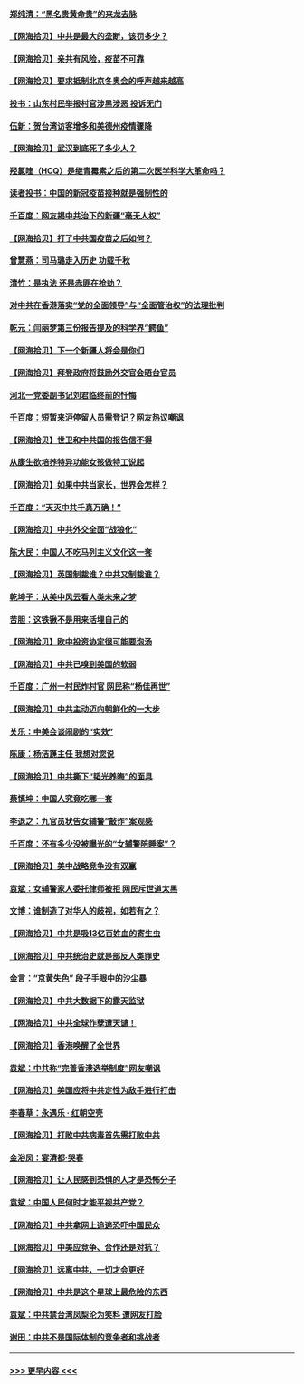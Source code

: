 #### [郑纯清：“黑名贵黄命贵”的来龙去脉](../pages/nsc993/n12875589.md?t=04131152) 
#### [【网海拾贝】中共是最大的垄断，该罚多少？](../pages/nsc993/n12874006.md?t=04131152) 
#### [【网海拾贝】亲共有风险，疫苗不可靠](../pages/nsc993/n12872224.md?t=04131152) 
#### [【网海拾贝】要求抵制北京冬奥会的呼声越来越高](../pages/nsc993/n12868962.md?t=04131152) 
#### [投书：山东村民举报村官涉黑涉恶 投诉无门](../pages/nsc993/n12869726.md?t=04131152) 
#### [伍新：贺台湾访客增多和美德州疫情骤降](../pages/nsc993/n12865651.md?t=04131152) 
#### [【网海拾贝】武汉到底死了多少人？](../pages/nsc993/n12863707.md?t=04131152) 
#### [羟氯喹（HCQ）是继青霉素之后的第二次医学科学大革命吗？](../pages/nsc993/n12638564.md?t=04131152) 
#### [读者投书：中国的新冠疫苗接种就是强制性的](../pages/nsc993/n12859932.md?t=04131152) 
#### [千百度：网友揭中共治下的新疆“毫无人权”](../pages/nsc993/n12858385.md?t=04131152) 
#### [【网海拾贝】打了中共国疫苗之后如何？](../pages/nsc993/n12857866.md?t=04131152) 
#### [曾慧燕：司马璐走入历史 功载千秋](../pages/nsc993/n12856996.md?t=04131152) 
#### [清竹：是执法 还是赤匪在抢劫？](../pages/nsc993/n12856952.md?t=04131152) 
#### [对中共在香港落实“党的全面领导”与“全面管治权”的法理批判](../pages/nsc993/n12856929.md?t=04131152) 
#### [乾元：闫丽梦第三份报告提及的科学界“鳄鱼”](../pages/nsc993/n12855985.md?t=04131152) 
#### [【网海拾贝】下一个新疆人将会是你们](../pages/nsc993/n12855864.md?t=04131152) 
#### [【网海拾贝】拜登政府将鼓励外交官会晤台官员](../pages/nsc993/n12853615.md?t=04131152) 
#### [河北一党委副书记刘君临终前的忏悔](../pages/nsc993/n12849420.md?t=04131152) 
#### [千百度：短暂来沪停留人员需登记？网友热议嘲讽](../pages/nsc993/n12853497.md?t=04131152) 
#### [【网海拾贝】世卫和中共国的报告信不得](../pages/nsc993/n12850902.md?t=04131152) 
#### [从康生欲培养特异功能女孩做特工说起](../pages/nsc993/n12849289.md?t=04131152) 
#### [【网海拾贝】如果中共当家长，世界会怎样？](../pages/nsc993/n12848436.md?t=04131152) 
#### [千百度：“天灭中共千真万确！”](../pages/nsc993/n12845659.md?t=04131152) 
#### [【网海拾贝】中共外交全面“战狼化”](../pages/nsc993/n12845607.md?t=04131152) 
#### [陈大民：中国人不吃马列主义文化这一套](../pages/nsc993/n12842496.md?t=04131152) 
#### [【网海拾贝】英国制裁谁？中共又制裁谁？](../pages/nsc993/n12840909.md?t=04131152) 
#### [乾坤子：从美中风云看人类未来之梦](../pages/nsc993/n12840590.md?t=04131152) 
#### [苦胆：这铁锹不是用来活埋自己的](../pages/nsc993/n12839512.md?t=04131152) 
#### [【网海拾贝】欧中投资协定很可能要泡汤](../pages/nsc993/n12835122.md?t=04131152) 
#### [【网海拾贝】中共已嗅到美国的软弱](../pages/nsc993/n12832411.md?t=04131152) 
#### [千百度：广州一村民炸村官 网民称“杨佳再世”](../pages/nsc993/n12832380.md?t=04131152) 
#### [【网海拾贝】中共主动迈向朝鲜化的一大步](../pages/nsc993/n12829887.md?t=04131152) 
#### [关乐：中美会谈闹剧的“实效”](../pages/nsc993/n12826698.md?t=04131152) 
#### [陈康：杨洁篪主任  我想对您说](../pages/nsc993/n12826609.md?t=04131152) 
#### [【网海拾贝】中共撕下“韬光养晦”的面具](../pages/nsc993/n12826459.md?t=04131152) 
#### [蔡慎坤：中国人究竟吃哪一套](../pages/nsc993/n12826010.md?t=04131152) 
#### [李退之：九官员状告女辅警“敲诈”案观感](../pages/nsc993/n12823984.md?t=04131152) 
#### [千百度：还有多少没被曝光的“女辅警陪睡案”？](../pages/nsc993/n12822136.md?t=04131152) 
#### [【网海拾贝】美中战略竞争没有双赢](../pages/nsc993/n12822105.md?t=04131152) 
#### [袁斌：女辅警家人委托律师被拒 网民斥世道太黑](../pages/nsc993/n12822004.md?t=04131152) 
#### [文博：谁制造了对华人的歧视，如若有之？](../pages/nsc993/n12821635.md?t=04131152) 
#### [【网海拾贝】中共是吸13亿百姓血的寄生虫](../pages/nsc993/n12819191.md?t=04131152) 
#### [【网海拾贝】中共统治史就是部反人类罪史](../pages/nsc993/n12816738.md?t=04131152) 
#### [金言：“京黄失色” 段子手眼中的沙尘暴](../pages/nsc993/n12815700.md?t=04131152) 
#### [【网海拾贝】中共大数据下的露天监狱](../pages/nsc993/n12811075.md?t=04131152) 
#### [【网海拾贝】中共全球作孽遭天谴！](../pages/nsc993/n12810258.md?t=04131152) 
#### [【网海拾贝】香港唤醒了全世界](../pages/nsc993/n12809100.md?t=04131152) 
#### [袁斌：中共称“完善香港选举制度”网友嘲讽](../pages/nsc993/n12808994.md?t=04131152) 
#### [【网海拾贝】美国应将中共定性为敌手进行打击](../pages/nsc993/n12806870.md?t=04131152) 
#### [李春草：永遇乐 · 红朝空壳](../pages/nsc993/n12805365.md?t=04131152) 
#### [【网海拾贝】打败中共病毒首先需打败中共](../pages/nsc993/n12803930.md?t=04131152) 
#### [金浴凤：宴清都‧哭春](../pages/nsc993/n12801601.md?t=04131152) 
#### [【网海拾贝】让人民感到恐惧的人才是恐怖分子](../pages/nsc993/n12799347.md?t=04131152) 
#### [袁斌：中国人民何时才能平视共产党？](../pages/nsc993/n12799306.md?t=04131152) 
#### [【网海拾贝】中共拿网上追逃恐吓中国民众](../pages/nsc993/n12796905.md?t=04131152) 
#### [【网海拾贝】中美应竞争、合作还是对抗？](../pages/nsc993/n12794675.md?t=04131152) 
#### [【网海拾贝】远离中共，一切才会更好](../pages/nsc993/n12793572.md?t=04131152) 
#### [【网海拾贝】中共是这个星球上最危险的东西](../pages/nsc993/n12791400.md?t=04131152) 
#### [袁斌：中共禁台湾凤梨沦为笑料 遭网友打脸](../pages/nsc993/n12791335.md?t=04131152) 
#### [谢田：中共不是国际体制的竞争者和挑战者](../pages/nsc993/n12791212.md?t=04131152) 

----
#### [ >>> 更早内容 <<< ](../indexes/nsc993-earlier.md)
